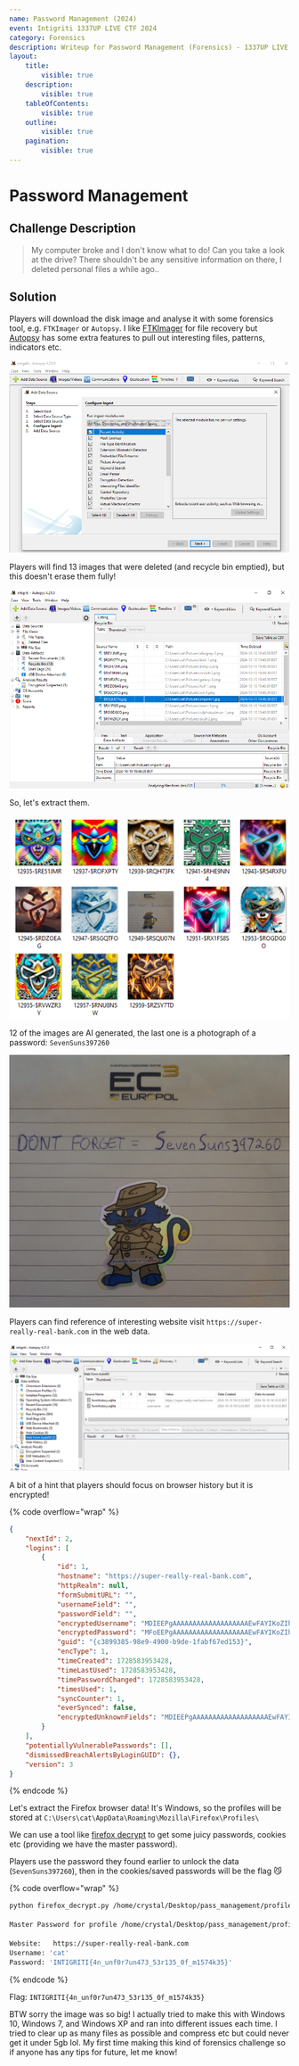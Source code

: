 ```yaml
---
name: Password Management (2024)
event: Intigriti 1337UP LIVE CTF 2024
category: Forensics
description: Writeup for Password Management (Forensics) - 1337UP LIVE CTF (2024) 💜
layout:
    title:
        visible: true
    description:
        visible: true
    tableOfContents:
        visible: true
    outline:
        visible: true
    pagination:
        visible: true
---
```


# Password Management

## Challenge Description

> My computer broke and I don't know what to do! Can you take a look at the drive? There shouldn't be any sensitive information on there, I deleted personal files a while ago..

## Solution

Players will download the disk image and analyse it with some forensics tool, e.g. `FTKImager` or `Autopsy`. I like [FTKImager](https://www.exterro.com/digital-forensics-software/ftk-imager) for file recovery but [Autopsy](https://www.autopsy.com/download) has some extra features to pull out interesting files, patterns, indicators etc.

![](./images/0.PNG)

Players will find 13 images that were deleted (and recycle bin emptied), but this doesn't erase them fully!

![](./images/1.PNG)

So, let's extract them.

![](./images/2.PNG)

12 of the images are AI generated, the last one is a photograph of a password: `SevenSuns397260`

![](./images/3.jpg)

Players can find reference of interesting website visit `https://super-really-real-bank.com` in the web data.

![](./images/4.PNG)

A bit of a hint that players should focus on browser history but it is encrypted!

{% code overflow="wrap" %}

```json
{
    "nextId": 2,
    "logins": [
        {
            "id": 1,
            "hostname": "https://super-really-real-bank.com",
            "httpRealm": null,
            "formSubmitURL": "",
            "usernameField": "",
            "passwordField": "",
            "encryptedUsername": "MDIEEPgAAAAAAAAAAAAAAAAAAAEwFAYIKoZIhvcNAwcECPe0E72Bq278BAiGUkKH0HzoSg==",
            "encryptedPassword": "MFoEEPgAAAAAAAAAAAAAAAAAAAEwFAYIKoZIhvcNAwcECNF/qseckS4/BDBYcrwEBJ5T2lxluEtiFPFfypt58TEfdDyZBaUN/7HFp4I02jsv/XKzazHG/NOHFNk=",
            "guid": "{c3899385-98e9-4900-b9de-1fabf67ed153}",
            "encType": 1,
            "timeCreated": 1728583953428,
            "timeLastUsed": 1728583953428,
            "timePasswordChanged": 1728583953428,
            "timesUsed": 1,
            "syncCounter": 1,
            "everSynced": false,
            "encryptedUnknownFields": "MDIEEPgAAAAAAAAAAAAAAAAAAAEwFAYIKoZIhvcNAwcECN2bf71w2iK/BAiWVos1I88Zqw=="
        }
    ],
    "potentiallyVulnerablePasswords": [],
    "dismissedBreachAlertsByLoginGUID": {},
    "version": 3
}
```

{% endcode %}

Let's extract the Firefox browser data! It's Windows, so the profiles will be stored at `C:\Users\cat\AppData\Roaming\Mozilla\Firefox\Profiles\`

We can use a tool like [firefox decrypt](https://github.com/unode/firefox_decrypt) to get some juicy passwords, cookies etc (providing we have the master password).

Players use the password they found earlier to unlock the data (`SevenSuns397260`), then in the cookies/saved passwords will be the flag 😼

{% code overflow="wrap" %}

```bash
python firefox_decrypt.py /home/crystal/Desktop/pass_management/profile/

Master Password for profile /home/crystal/Desktop/pass_management/profile/:

Website:   https://super-really-real-bank.com
Username: 'cat'
Password: 'INTIGRITI{4n_unf0r7un473_53r135_0f_m1574k35}'
```

{% endcode %}

Flag: `INTIGRITI{4n_unf0r7un473_53r135_0f_m1574k35}`

BTW sorry the image was so big! I actually tried to make this with Windows 10, Windows 7, and Windows XP and ran into different issues each time. I tried to clear up as many files as possible and compress etc but could never get it under 5gb lol. My first time making this kind of forensics challenge so if anyone has any tips for future, let me know!

